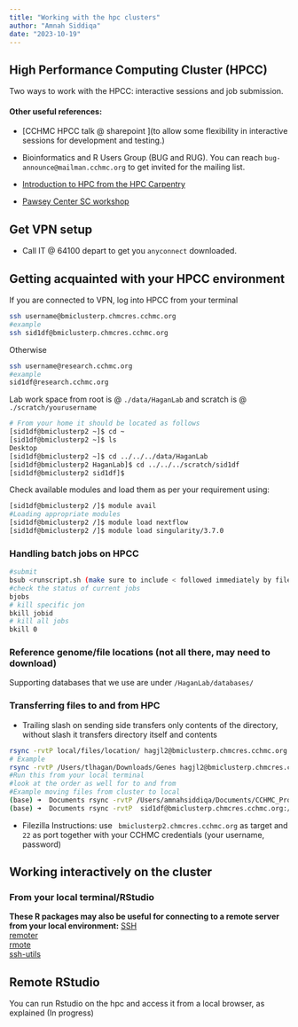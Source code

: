 ```yaml
---
title: "Working with the hpc clusters"
author: "Amnah Siddiqa"
date: "2023-10-19"
---
```





## High Performance Computing Cluster (HPCC)
Two ways to work with the HPCC: interactive sessions and job submission. 

#### Other useful references:

- [CCHMC HPCC talk @ sharepoint ](to allow some flexibility in interactive sessions for development and testing.)

- Bioinformatics and R Users Group (BUG and RUG). You can reach `bug-announce@mailman.cchmc.org` to get invited for the mailing list. 


- [Introduction to HPC from the HPC Carpentry](https://hpc-carpentry.github.io/hpc-intro/)  

- [Pawsey Center SC workshop](https://pawseysc.github.io/sc19-containers/)


## Get VPN setup 

- Call IT @ 64100 depart to get you `anyconnect` downloaded.

## Getting acquainted with your HPCC environment

If you are connected to VPN, log into HPCC from your terminal 


```bash
ssh username@bmiclusterp.chmcres.cchmc.org
#example
ssh sid1df@bmiclusterp.chmcres.cchmc.org
```

Otherwise 

```bash
ssh username@research.cchmc.org
#example
sid1df@research.cchmc.org

```

Lab work space from root is @ `./data/HaganLab` and scratch is @ `./scratch/yourusername`


```bash
# From your home it should be located as follows
[sid1df@bmiclusterp2 ~]$ cd ~
[sid1df@bmiclusterp2 ~]$ ls 
Desktop
[sid1df@bmiclusterp2 ~]$ cd ../../../data/HaganLab
[sid1df@bmiclusterp2 HaganLab]$ cd ../../../scratch/sid1df
[sid1df@bmiclusterp2 sid1df]$ 
```

Check available modules and load them as per your requirement using:


```bash
[sid1df@bmiclusterp2 /]$ module avail
#Loading appropriate modules
[sid1df@bmiclusterp2 /]$ module load nextflow
[sid1df@bmiclusterp2 /]$ module load singularity/3.7.0

```

### Handling  batch jobs on HPCC


```bash
#submit
bsub <runscript.sh (make sure to include < followed immediately by filename)
#check the status of current jobs 
bjobs
# kill specific jon 
bkill jobid 
# kill all jobs 
bkill 0 

```

### Reference genome/file locations (not all there, may need to download)

Supporting databases that we use are under `/HaganLab/databases/`

### Transferring files to and from  HPC 

- Trailing slash on sending side transfers only contents of the directory, without slash it transfers directory itself and contents


```bash
rsync -rvtP local/files/location/ hagjl2@bmiclusterp.chmcres.cchmc.org:/scratch/hagjl2/HPC/location
# Example 
rsync -rvtP /Users/tlhagan/Downloads/Genes hagjl2@bmiclusterp.chmcres.cchmc.org:/scratch/hagjl2/igenomes/Macaca_mulatta/Ensembl/Mmul_1/Annotation/Genes
#Run this from your local terminal 
#look at the order as well for to and from
#Example moving files from cluster to local 
(base) ➜  Documents rsync -rvtP /Users/amnahsiddiqa/Documents/CCHMC_Projects/Kiana_Pasare/01.RawDatacopy2 sid1df@bmiclusterp.chmcres.cchmc.org:/data/HaganLab/projects_data/0002_prj_bcapko_pasare#Example moving file from local to cluster 
(base) ➜  Documents rsync -rvtP  sid1df@bmiclusterp.chmcres.cchmc.org:/data/HaganLab/irene_dc/samplesheet.csv /Users/amnahsiddiqa/Documents/CCHMC_Projects/Kiana_Pasare/
```


- Filezilla Instructions: use ` bmiclusterp2.chmcres.cchmc.org` as target and `22` as port together with your CCHMC credentials (your username, password)


## Working interactively on the cluster

### From your local terminal/RStudio

**These R packages may also be useful for connecting to a remote server from your local environment:**
[SSH](https://cran.r-project.org/web/packages/ssh/)  
[remoter](https://cran.r-project.org/web/packages/remoter/)  
[rmote](https://github.com/cloudyr/rmote)  
[ssh-utils](https://cran.r-project.org/web/packages/ssh.utils/index.html)  


## Remote RStudio
You can run Rstudio on the hpc and access it from a local browser, as explained (In progress)

